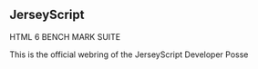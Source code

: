 JerseyScript 
---

HTML 6 BENCH MARK SUITE

This is the official webring of the JerseyScript Developer Posse
